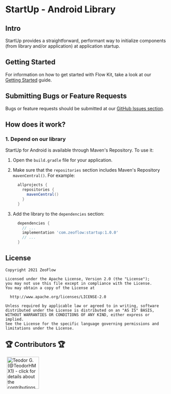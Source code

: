 # StartUp - Android Library

## Intro
StartUp provides a straightforward, performant way to initialize components (from library and/or application) at application startup.

## Getting Started
For information on how to get started with Flow Kit,
take a look at our [Getting Started](docs/getting-started.md) guide.

## Submitting Bugs or Feature Requests
Bugs or feature requests should be submitted at our [GitHub Issues section](https://github.com/zeoflow/startup/issues).

## How does it work?
### 1. Depend on our library

StartUp for Android is available through Maven's Repository.
To use it:

1.  Open the `build.gradle` file for your application.
2.  Make sure that the `repositories` section includes Maven's Repository
    `mavenCentral()`. For example:

    ```groovy
      allprojects {
        repositories {
          mavenCentral()
        }
      }
    ```

3.  Add the library to the `dependencies` section:

    ```groovy
      dependencies {
        // ...
        implementation 'com.zeoflow:startup:1.0.0'
        // ...
      }
    ```
    
## License
    Copyright 2021 ZeoFlow
    
    Licensed under the Apache License, Version 2.0 (the "License");
    you may not use this file except in compliance with the License.
    You may obtain a copy of the License at
    
      http://www.apache.org/licenses/LICENSE-2.0
    
    Unless required by applicable law or agreed to in writing, software
    distributed under the License is distributed on an "AS IS" BASIS,
    WITHOUT WARRANTIES OR CONDITIONS OF ANY KIND, either express or implied.
    See the License for the specific language governing permissions and
    limitations under the License.

## 🏆 Contributors 🏆

<!-- ZEOBOT-LIST:START - Do not remove or modify this section -->
<!-- prettier-ignore-start -->
<!-- markdownlint-disable -->
<p float="left">
<a href="docs/contributors.md#pushpin-teodor-g-teodorhmx1"><img width="100" src="https://avatars.githubusercontent.com/u/22307006?v=4" hspace=5 title='Teodor G. (@TeodorHMX1) - click for details about the contributions'></a>
</p>

<!-- markdownlint-enable -->
<!-- prettier-ignore-end -->
<!-- ZEOBOT-LIST:END -->